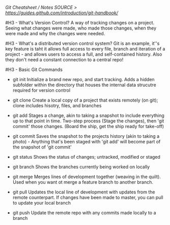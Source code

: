 _Git Cheatsheet / Notes_
_SOURCE > https://guides.github.com/introduction/git-handbook/_

#H3 - What's Version Control?
A way of tracking changes on a project. Seeing what changes were made, who made those changes, when they were made and why the changes were needed.

#H3 - What's a distributed version control system?
Git is an example, it''s key feature is taht it allows full access to every file, branch and iteration of a project - and allows users to access a full, and self-contained history. Also they don't need a constant connection to a central repo!


#H3 - Basic Git Commands
- git init
Initialize a brand new repo, and start tracking. Adds a hidden subfolder within the directory that houses the internal data strucutre required for version control

- git clone
Create a local copy of a project that exists remotely (on git); clone includes hisotry, files, and branches

- git add
Stages a change, akin to taking a snapshot to include everything up to that point in time. Two-step process (Stage the changes), then 'git commit' those changes. (Board the ship, get the ship ready for take-off)

- git commit 
Saves the snapshot to the projects history (akin to taking a photo) - Anything that's been staged with 'git add' will become part of the snapshot of 'git commit'

- git status
Shows the status of changes; untracked, modified or staged

- git branch 
Shows the branches currently being worked on locally

- git merge
Merges lines of development together (weaving in the quilt). Used when you want ot merge a feature branch to another branch.

- git pull
Updates the local line of development with updates from the remote counterpart. If changes have been made to master, you can pull to update your local branch

- git push 
Update the remote repo with any commits made locally to a branch

